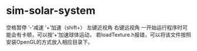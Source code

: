 # sim-solar-system
空格暂停
‘-’减速
‘+’加速（shift+）
左键近视角
右键远视角
一开始运行程序时可能会有卡顿，可以按‘+’加速球体运动，
若loadTexture.h报错，可以将该文件按照安装OpenGL的方式放入相应目录下。
